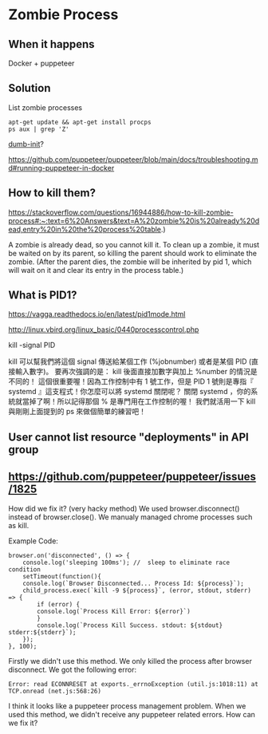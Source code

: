 # Zombie Process

## When it happens

Docker + puppeteer

## Solution

List zombie processes

```
apt-get update && apt-get install procps
ps aux | grep 'Z'
```

[dumb-init](https://github.com/Yelp/dumb-init)?

https://github.com/puppeteer/puppeteer/blob/main/docs/troubleshooting.md#running-puppeteer-in-docker

## How to kill them?

https://stackoverflow.com/questions/16944886/how-to-kill-zombie-process#:~:text=6%20Answers&text=A%20zombie%20is%20already%20dead,entry%20in%20the%20process%20table.)

A zombie is already dead, so you cannot kill it. To clean up a zombie, it must be waited on by its parent, so killing the parent should work to eliminate the zombie. (After the parent dies, the zombie will be inherited by pid 1, which will wait on it and clear its entry in the process table.)

## What is PID1?

https://vagga.readthedocs.io/en/latest/pid1mode.html

http://linux.vbird.org/linux_basic/0440processcontrol.php

kill -signal PID

kill 可以幫我們將這個 signal 傳送給某個工作 (%jobnumber) 或者是某個 PID (直接輸入數字)。 要再次強調的是： kill 後面直接加數字與加上 %number 的情況是不同的！ 這個很重要喔！因為工作控制中有 1 號工作，但是 PID 1 號則是專指『 systemd 』這支程式！你怎麼可以將 systemd 關閉呢？ 關閉 systemd ，你的系統就當掉了啊！所以記得那個 % 是專門用在工作控制的喔！ 我們就活用一下 kill 與剛剛上面提到的 ps 來做個簡單的練習吧！

## User cannot list resource "deployments" in API group

## https://github.com/puppeteer/puppeteer/issues/1825

How did we fix it? (very hacky method)
We used browser.disconnect() instead of browser.close(). We manualy managed chrome processes such as kill.

Example Code:

```
browser.on('disconnected', () => {
    console.log('sleeping 100ms'); //  sleep to eliminate race condition
    setTimeout(function(){
    console.log(`Browser Disconnected... Process Id: ${process}`);
    child_process.exec(`kill -9 ${process}`, (error, stdout, stderr) => {
        if (error) {
        console.log(`Process Kill Error: ${error}`)
        }
        console.log(`Process Kill Success. stdout: ${stdout} stderr:${stderr}`);
    });
}, 100);
```

Firstly we didn't use this method. We only killed the process after browser disconnect. We got the following error:

`Error: read ECONNRESET at exports._errnoException (util.js:1018:11) at TCP.onread (net.js:568:26)`

I think it looks like a puppeteer process management problem. When we used this method, we didn't receive any puppeteer related errors. How can we fix it?
